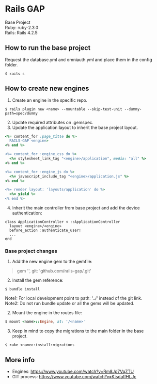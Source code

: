 # Rails GAP
Base Project\
Ruby: ruby-2.3.0 \
Rails: Rails 4.2.5

## How to run the base project
Request the database.yml and omniauth.yml and place them in the config folder.
```
$ rails s
```
## How to create new engines
1. Create an engine in the specific repo.
```
$ rails plugin new <name> --mountable --skip-test-unit --dummy-path=spec/dummy
```
2. Update required attributes on <name>.gemspec.
3. Update the application layout to inherit the base project layout.
```ruby
<%= content_for :page_title do %>
  RAILS-GAP <engine>
<% end %>

<%= content_for :engine_css do %>
  <%= stylesheet_link_tag "<engine>/application", media: "all" %>
<% end %>

<%= content_for :engine_js do %>
  <%= javascript_include_tag "<engine>/application.js" %>
<% end %>

<%= render layout: 'layouts/application' do %>
  <%= yield %>
<% end %>
```
4. Inherit the main controller from base project and add the device authentication:
```
class ApplicationController < ::ApplicationController
  layout <engine>/<engine>
  before_action :authenticate_user!
  ...
end
```
### Base project changes
1. Add the new engine gem to the gemfile:
> gem '<name>', git: 'github.com/rails-gap/<name>.git'
2. Install the gem reference:
```
$ bundle install
```
Note1: For local development point to path: '../<name>' instead of the git link.\
Note2: Do not run bundle update or all the gems will be updated.

2. Mount the engine in the routes file:
```ruby
$ mount <name>::Engine, at: '/<name>'
```
3. Keep in mind to copy the migrations to the main folder in the base project.
```
$ rake <name>:install:migrations
```

## More info
- Engines: https://www.youtube.com/watch?v=Rm8Jp7VqZTU
- GIT process: https://www.youtube.com/watch?v=KisdaffHLJc
